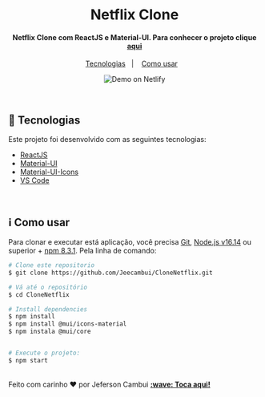 <h1 align="center">
    Netflix Clone
</h1>

<h4 align="center">
  Netflix Clone com ReactJS e Material-UI. Para conhecer o projeto clique <a href="https://clone-netflix-jef.vercel.app/"><strong>aqui</a></strong> 
</h4>

<p align="center">
  <a href="#rocket-tecnologias">Tecnologias</a>&nbsp;&nbsp;&nbsp;|&nbsp;&nbsp;&nbsp;
  <a href="#information_source-como-usar">Como usar</a>&nbsp;&nbsp;&nbsp;
</p>


<p align="center">
  <img alt="Demo on Netlify" src="src/assets/toReadme/NetflixClone.gif">
</p>
<br>

## :rocket: Tecnologias

Este projeto foi desenvolvido com as seguintes tecnologias:

-  [ReactJS](https://reactjs.org/)
-  [Material-UI](https://mui.com/)
-  [Material-UI-Icons](https://mui.com/material-ui/icons/)
-  [VS Code][vc]
<br>


## :information_source: Como usar

Para clonar e executar está aplicação, você precisa [Git](https://git-scm.com), [Node.js v16.14][nodejs] ou superior + [npm 8.3.1][npm]. Pela linha de comando:


```bash
# Clone este repositorio
$ git clone https://github.com/Jeecambui/CloneNetflix.git

# Vá até o repositório
$ cd CloneNetflix

# Install dependencies
$ npm install
$ npm install @mui/icons-material
$ npm instala @mui/core


# Execute o projeto:
$ npm start
```

<br>
Feito com carinho ♥ por Jeferson Cambui <a href="https://www.linkedin.com/in/jefersoncambui/"><strong>:wave: Toca aqui!</a></strong>


[nodejs]: https://nodejs.org/
[npm]: https://www.npmjs.com//
[vc]: https://code.visualstudio.com/

